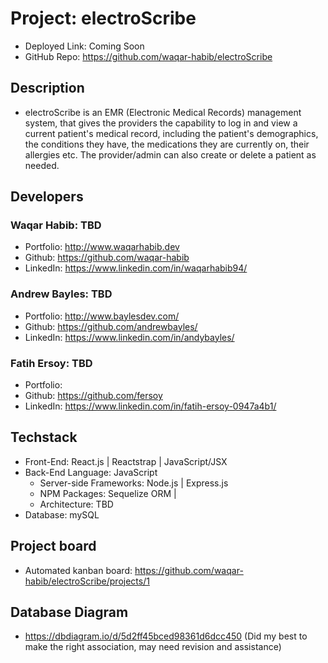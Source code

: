 # Project: electroScribe

- Deployed Link: Coming Soon
- GitHub Repo: https://github.com/waqar-habib/electroScribe

## Description

- electroScribe is an EMR (Electronic Medical Records) management system, that gives the providers the capability to log in and view a current patient's medical record, including the patient's demographics, the conditions they have, the medications they are currently on, their allergies etc. The provider/admin can also create or delete a patient as needed. 

## Developers

### Waqar Habib: TBD
  - Portfolio: http://www.waqarhabib.dev
  - Github: https://github.com/waqar-habib
  - LinkedIn: https://www.linkedin.com/in/waqarhabib94/
  
### Andrew Bayles: TBD
  - Portfolio: http://www.baylesdev.com/
  - Github: https://github.com/andrewbayles/
  - LinkedIn: https://www.linkedin.com/in/andybayles/
  
### Fatih Ersoy: TBD
  - Portfolio: 
  - Github: https://github.com/fersoy
  - LinkedIn: https://www.linkedin.com/in/fatih-ersoy-0947a4b1/

## Techstack

- Front-End: React.js | Reactstrap | JavaScript/JSX 
- Back-End Language: JavaScript 
    - Server-side Frameworks: Node.js | Express.js
    - NPM Packages: Sequelize ORM | 
    - Architecture: TBD
- Database: mySQL 

## Project board

- Automated kanban board: https://github.com/waqar-habib/electroScribe/projects/1

## Database Diagram

- https://dbdiagram.io/d/5d2ff45bced98361d6dcc450 (Did my best to make the right association, may need revision and assistance)
